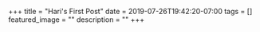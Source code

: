 +++
title =  "Hari's First Post"
date = 2019-07-26T19:42:20-07:00
tags = []
featured_image = ""
description = ""
+++
